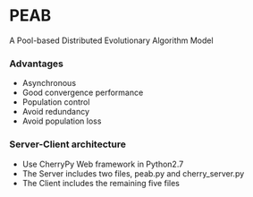 # PEAB
A Pool-based Distributed Evolutionary Algorithm Model

### Advantages
- Asynchronous
- Good convergence performance
- Population control
- Avoid redundancy
- Avoid population loss

### Server-Client architecture
- Use CherryPy Web framework in Python2.7
- The Server includes two files, peab.py and cherry_server.py
- The Client includes the remaining five files
